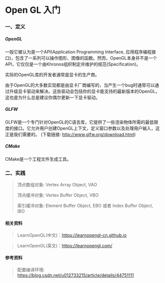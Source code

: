 Open GL 入门
=============

### 一、定义
##### OpenGL
一般它被认为是一个API(Application Programming Interface, 应用程序编程接口)，包含了一系列可以操作图形、图像的函数。然而，OpenGL本身并不是一个API，它仅仅是一个由Khronos组织制定并维护的规范(Specification)。

实际的OpenGL库的开发者通常是显卡的生产商。

由于OpenGL的大多数实现都是由显卡厂商编写的，当产生一个bug时通常可以通过升级显卡驱动来解决。这些驱动会包括你的显卡能支持的最新版本的OpenGL，这也是为什么总是建议你偶尔更新一下显卡驱动。

##### GLFW
GLFW是一个专门针对OpenGL的C语言库，它提供了一些渲染物体所需的最低限度的接口。它允许用户创建OpenGL上下文，定义窗口参数以及处理用户输入，这正是我们需要的。
(下载链接: http://www.glfw.org/download.html)

##### CMake
CMake是一个工程文件生成工具。

### 二、实践

> 顶点数组对象:  Vertex  Array  Object,  VAO
>
> 顶点缓冲对象:  Vertex Buffer Object,   VBO
>
> 索引缓冲对象:  Element Buffer Object,  EBO  或者 Index Buffer Object,  IBO


#### 相关资料
>LearnOpenGL(中文)：https://learnopengl-cn.github.io

>LearnOpenGL(英文)：https://learnopengl.com/

#### 参考资料
>配置编译环境: https://blog.csdn.net/u012733215/article/details/44751111
